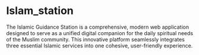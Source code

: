 # Islam_station
The Islamic Guidance Station is a comprehensive, modern web application designed to serve as a unified digital companion for the daily spiritual needs of the Muslim community. This innovative platform seamlessly integrates three essential Islamic services into one cohesive, user-friendly experience.
